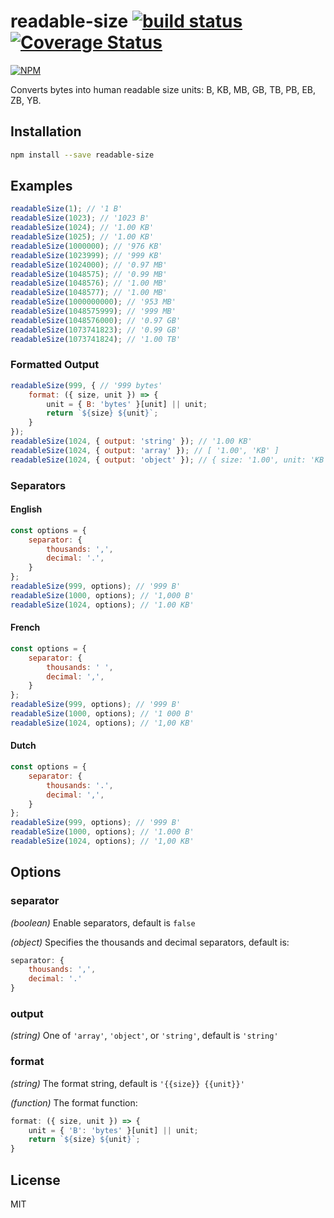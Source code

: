 # readable-size [![build status](https://travis-ci.org/cheton/readable-size.svg?branch=master)](https://travis-ci.org/cheton/readable-size) [![Coverage Status](https://coveralls.io/repos/github/cheton/readable-size/badge.svg?branch=master)](https://coveralls.io/github/cheton/readable-size?branch=master)
[![NPM](https://nodei.co/npm/readable-size.png?downloads=true&stars=true)](https://www.npmjs.com/package/readable-size)

Converts bytes into human readable size units: B, KB, MB, GB, TB, PB, EB, ZB, YB.

## Installation

```bash
npm install --save readable-size
```

## Examples

```js
readableSize(1); // '1 B'
readableSize(1023); // '1023 B'
readableSize(1024); // '1.00 KB'
readableSize(1025); // '1.00 KB'
readableSize(1000000); // '976 KB'
readableSize(1023999); // '999 KB'
readableSize(1024000); // '0.97 MB'
readableSize(1048575); // '0.99 MB'
readableSize(1048576); // '1.00 MB'
readableSize(1048577); // '1.00 MB'
readableSize(1000000000); // '953 MB'
readableSize(1048575999); // '999 MB'
readableSize(1048576000); // '0.97 GB'
readableSize(1073741823); // '0.99 GB'
readableSize(1073741824); // '1.00 TB'
```

### Formatted Output

```js
readableSize(999, { // '999 bytes'
    format: ({ size, unit }) => {
        unit = { B: 'bytes' }[unit] || unit;
        return `${size} ${unit}`;
    }
});
readableSize(1024, { output: 'string' }); // '1.00 KB'
readableSize(1024, { output: 'array' }); // [ '1.00', 'KB' ]
readableSize(1024, { output: 'object' }); // { size: '1.00', unit: 'KB' }
```

### Separators

#### English

```js
const options = {
    separator: {
        thousands: ',',
        decimal: '.',
    }
};
readableSize(999, options); // '999 B'
readableSize(1000, options); // '1,000 B'
readableSize(1024, options); // '1.00 KB'
```

#### French

```js
const options = {
    separator: {
        thousands: ' ',
        decimal: ',',
    }
};
readableSize(999, options); // '999 B'
readableSize(1000, options); // '1 000 B'
readableSize(1024, options); // '1,00 KB'
```

#### Dutch

```js
const options = {
    separator: {
        thousands: '.',
        decimal: ',',
    }
};
readableSize(999, options); // '999 B'
readableSize(1000, options); // '1.000 B'
readableSize(1024, options); // '1,00 KB'
```

## Options

### separator

_*(boolean)*_ Enable separators, default is `false`

_*(object)*_ Specifies the thousands and decimal separators, default is:

```js
separator: {
    thousands: ',',
    decimal: '.'
}
```

### output

_*(string)*_ One of `'array'`, `'object'`, or `'string'`, default is `'string'`

### format

_*(string)*_ The format string, default is `'{{size}} {{unit}}'`

_*(function)*_ The format function:

```js
format: ({ size, unit }) => {
    unit = { 'B': 'bytes' }[unit] || unit;
    return `${size} ${unit}`;
}
```

## License

MIT
